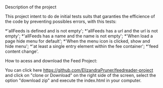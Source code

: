 Description of the project


This project intent to do de initial tests suits  that garanties the efficience of the code by preventing possibles errors, with this tests:

*'allFeeds is defined and is not empty';
*'allFeeds has a url and the url is not empty';
*'allFeeds has a name and the name is not empty';
*'When load a page hide menu for default';
*'When the menu icon is clicked, show and hide menu';
*'at least a single entry element within the fee container';
*'feed content change'.

How to acess and download the Feed Project:

You can click here https://github.com/ElizandraPruner/feedreader-project and click on "clone or Download" on the right side of the screen, select the option "download zip" and execute the index.html in your computer.





